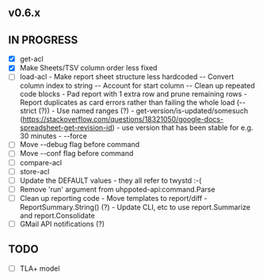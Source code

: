 ## v0.6.x

## IN PROGRESS

- [x] get-acl
- [x] Make Sheets/TSV column order less fixed
- [ ] load-acl
      - Make report sheet structure less hardcoded
        -- Convert column index to string 
        -- Account for start column 
        -- Clean up repeated code blocks
      - Pad report with 1 extra row and prune remaining rows
      - Report duplicates as card errors rather than failing the whole load (--strict (?))
      - Use named ranges (?)
      - get-version/is-updated/somesuch (https://stackoverflow.com/questions/18321050/google-docs-spreadsheet-get-revision-id)
      - use version that has been stable for e.g. 30 minutes
      - --force
- [ ] Move --debug flag before command
- [ ] Move --conf flag before command
- [ ] compare-acl
- [ ] store-acl
- [ ] Update the DEFAULT values - they all refer to twystd :-(
- [ ] Remove 'run' argument from uhppoted-api:command.Parse
- [ ] Clean up reporting code
      - Move templates to report/diff
      - ReportSummary.String() (?)
      - Update CLI, etc to use report.Summarize and report.Consolidate
- [ ] GMail API notifications (?)

## TODO

- [ ] TLA+ model
